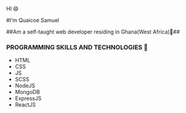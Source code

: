 HI :smile:

#I'm Quaicoe Samuel

##Am a self-taught web developer residing in Ghana(West Africa):city_sunrise:##

### PROGRAMMING SKILLS AND TECHNOLOGIES :nut_and_bolt:
* HTML
* CSS
* JS
* SCSS 
* NodeJS
* MongoDB
* ExpressJS
* ReactJS 
  

